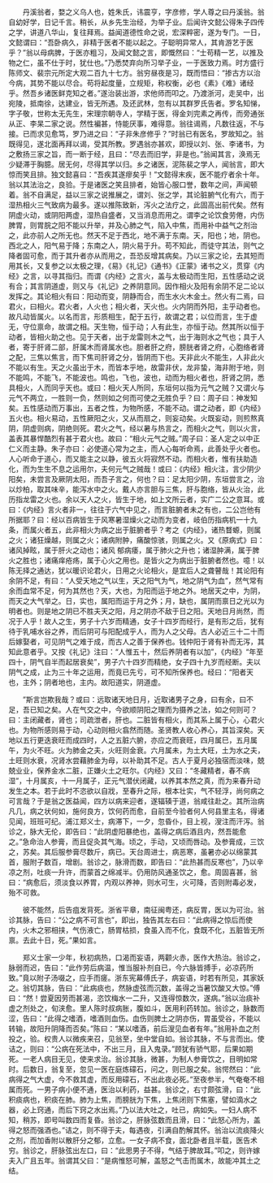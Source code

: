 <!-- { "loadSidebar": true } -->
　　丹溪翁者，婺之义乌人也，姓朱氏，讳震亨，字彦修，学人尊之曰丹溪翁。翁自幼好学，日记千言。稍长，从乡先生治经，为举子业。后闻许文懿公得朱子四传之学，讲道八华山，复往拜焉。益闻道德性命之说，宏深粹密，遂为专门。一日，文懿谓曰：“吾卧病久，非精于医者不能以起之。子聪明异常人，其肯游艺于医乎？”翁以母病脾，于医亦粗习，及闻文懿之言，即慨然曰：“士苟精一艺，以推及物之仁，虽不仕于时，犹仕也。”乃悉焚弃向所习举子业，一于医致力焉。时方盛行陈师文、裴宗元所定大观二百九十七方。翁穷昼夜是习，既而悟曰：“掺古方以治今病，其势不能以尽合。苟将起度量，立规矩，称权衡，必也《素》《难》诸经乎。然吾乡诸医鲜克知之者。”遂治装出游，求他师而叩之。乃渡浙河，走吴中，出宛陵，抵南徐，达建业，皆无所遇。及还武林，忽有以其群罗氏告者。罗名知悌，字子敬，世称太无先生，宋理宗朝寺人，学精于医，得金刘完素之再传，而旁通张从正、李杲二家之说。然性褊甚，恃能厌事，难得意。翁往谒焉，凡数往返，不与接。已而求见愈笃，罗乃进之曰：“子非朱彦修乎？”时翁已有医名，罗故知之。翁既得见，遂北面再拜以谒，受其所教。罗遇翁亦甚欢，即授以刘、张、李诸书，为之敷扬三家之旨，而一断于经，且曰：“尽去而旧学，非是也。”翁闻其言，涣焉无少疑滞于胸臆。居无何，尽得其学以归。乡之诸医，泥陈裴之学人，闻翁言，即大惊而笑且排。独文懿喜曰：“吾疾其遂瘳矣乎！”文懿得末疾，医不能疗者余十年。翁以其法治之，良验。于是诸医之笑且排者，始皆心服口誉，数年之间，声闻顿着。翁不自满足，益以三家之说推展之，谓刘、张之学，其论脏腑气化有六，而于湿热相火三气致病为最多。遂以推陈致新，泻火之法疗之，此固高出前代矣。然有阴虚火动，或阴阳两虚，湿热自盛者，又当消息而用之。谓李之论饮食劳倦，内伤脾胃，则胃脘之阳不能以升举，并及心肺之气，陷入中焦，而用补中益气之剂治之，此亦前人之所无也。然天不足于西北，地不满于东南。天，阳也；地，阴也。西北之人，阳气易于降；东南之人，阴火易于升。苟不知此，而徒守其法，则气之降者固可愈，而于其升者亦从而用之，吾恐反增其病矣。乃以三家之论，去其短而用其长，又复参之以太极之理，《易》《礼记》《通书》《正蒙》诸书之义，贯穿《内经》之言，以寻其指归。而谓《内经》之言火，盖与太极动而生阳，五性感动之说有合；其言阴道虚，则又与《礼记》之养阴意同。因作相火及阳有余阴不足二论以发挥之。其论相火有曰：阳动而变，阴静而合，而生水火木金土。然火有二焉，曰君火，曰相火。君火者，人火也；相火者，天火也。火内阴而外阳，主乎动者也。故凡动皆属火。以名而言，形质相生，配于五行，故谓之君；以位而言，生于虚无，守位禀命，故谓之相。天生物，恒于动；人有此生，亦恒于动。然其所以恒于动者，皆相火助之也。见于天者，出于龙雷则木之气，出于海则水之气也；具于人者，寄于肝肾二部，肝属木而肾属水也。胆者肝之府，膀胱者肾之府，心胞络者肾之配，三焦以焦言，而下焦司肝肾之分，皆阴而下也。天非此火不能生，人非此火不能以有生。天之火虽出于木，而皆本乎地，故雷非伏，龙非蛰，海非附于地，则不能鸣，不能飞，不能波也。鸣也，飞也，波也，动而为相火者也，肝肾之阴，悉具相火，人而同乎天也。或曰：相火天人所同，东垣何以指为元气之贼？又谓火与元气不两立，一胜则一负，然则如之何而可使之无胜负乎？曰：周子曰：神发知矣。五性感动而万事出，五者之性，为物所感，不能不动。谓之动者，即《内经》五火也。相火易动，五性厥阳之火，又从而扇之，则妄动矣。火既妄动，则煎熬真阴，阴虚则病，阴绝则死。君火之气，经以暑与热言之，而相火之气，则以火言，盖表其暴悍酷烈有甚于君火也。故曰：“相火元气之贼。”周子曰：圣人定之以中正仁义而主静。朱子亦曰：必使道心常为之主，而人心每听命焉，此善处乎火者也。人心听命于道心，而又能主之以静，彼五火将寂然不动。而相火者，惟有扶助造化，而为生生不息之运用尔，夫何元气之贼哉！或曰：《内经》相火注，言少阴少阳矣，未尝言及厥阴太阳，而吾子言之，何也？曰：足太阳少阴，东垣尝言之，治以炒柏，取其味辛，能泻水中之火。戴人亦言胆与三焦，肝与胞络，皆从火治，此历指龙雷之火也。余以天人之火，皆生于地，如上文所云者，实广二公之意耳。或曰：《内经》言火者非一，往往于六气中见之，而言脏腑者未之有也，二公岂他有所据耶？曰：经以百病皆生于风寒暑湿燥火之动而为变者，岐伯历指病机一十九条，而属火者五，此非相火为病之出于脏腑者乎？考之《内经》，诸热瞀螈，则属之火；诸狂燥越，则属之火；诸病附肿，痛酸惊骇，则属之火。又《原病式》曰：诸风掉眩，属于肝火之动也；诸风 郁病痿，属于肺火之升也；诸湿肿满，属于脾火之胜也；诸痛痒疮疡，属于心火之用也。是皆火之为病出于脏腑者然也。噫！以陈无择之通达，犹以暖识论君火，日用之火论相火，是宜后人之聋瞽哉！其论阳有余阴不足，有曰：“人受天地之气以生，天之阳气为气，地之阴气为血”，然气常有余而血常不足，何为其然也？天，大也，为阳而运于地之外。地居天之中，为阴，而天之大气举之。日，实也，属阳而运于月之外；月，缺也，属阴而禀日之光以为明者也。则是地之阴已不胜夫天之阳，月之阴亦不敌于日之阳。天地日月尚然，而况于人乎！故人之生，男子十六岁而精通，女子十四岁而经行，是有形之后，犹有待于乳哺水谷之养，而后阴可与阳配成乎人，而为人之父母。古人必近三十二十而后嫁娶者，可见阴气之难于成，而古人之善于保养也。钱仲阳于肾有补而无泻，其知此意者乎。又按《礼记》注曰：“人惟五十，然后养阴者有以加”，《内经》“年至四十，阴气自半而起居衰矣”，男子六十四岁而精绝，女子四十九岁而经断。夫以阴气之成，止为三十年之运用，而竟已先亏，可不知所保养也。经曰：“阳者天也，主外；阴者地也，主内。故阳道实，阴道虚。

　　”斯言岂欺我哉？或曰：远取诸天地日月，近取诸男子之身，曰有余，曰不足，吾已知之矣。人在气交之中，今欲顺阴阳之理而为摄养之法，如之何则可？曰：主闭藏者，肾也；司疏泄者，肝也。二脏皆有相火，而其系上属于心，心君火也。为物所感则易于动，心动则相火翕然而随。圣贤教人收心养心，其旨深矣。天地以五行更迭衰旺而成四时，人之五脏六腑，亦应之而衰旺，四月属巳，五月属午，为火不旺。火为肺金之夫，火旺则金衰。六月属未，为土大旺，土为水之夫，土旺则水衰，况肾水尝藉肺金为母，以补助其不足。古人于夏月必独宿而淡味，兢兢业业，保养金水二脏，正嫌火土之旺尔。《内经》又曰：“冬藏精者，春不病湿”，十月属亥，十一月属子，正元气潜伏闭藏，以养其本然之真，而为来春升动发生之本。若于此时不恣欲以自戕，至春升之际，根本壮实，气不轻浮，尚何病之可言哉？于是翁之医益闻，四方以病来迎者，遂辐辏于道，翁咸往赴之。其所治病凡几，病之状何如，施何良方，饮何药而愈，自前至今验者何人何县里主名，得诸见闻，班班可纪。浦江郑义士，病滞下，一夕，忽昏仆，目上视，溲注而汗泻。翁诊之，脉大无伦，即告曰：“此阴虚阳暴绝也，盖得之病后酒且内，然吾能愈之。”急命治人参膏，而且促灸其气海。顷之，手动，又顷而唇动。及参膏成，三饮之，苏矣。其后服参膏尽数斤，病已。天台周进士，病恶寒，虽暑亦必以绵蒙其首，服附子数百，增剧。翁诊之，脉滑而数，即告曰：“此热甚而反寒也”，乃以辛凉之剂，吐痰一升许，而蒙首之绵减半。仍用防风通圣饮之，愈。周固喜甚，翁曰：“病愈后，须淡食以养胃，内观以养神，则水可生，火可降，否则附毒必发，殆不可救。

　　彼不能然，后告疽发背死。浙省平章，南征闽粤还，病反胃，医以为可治。翁诊其脉，告曰：“公之病不可言也”，即出，独告其左右曰：“此病得之惊后而使内，火木之邪相挟，气伤液亡，肠胃枯损，食虽入而不化，食既不化，五脏皆无所禀。去此十日，死。”果如言。

　　郑义士家一少年，秋初病热，口渴而妄语，两颧火赤，医作大热治。翁诊之，脉弱而迟，告曰：“此作劳后病温，惟当服补剂自已，今六脉皆搏手，必凉药所致。”竟以附子汤啜之，应手而瘥。浙东宪幕傅氏子，病妄语，时若有所见，其家妖之。翁切其脉，告曰：“此病痰也，然脉虚弦而沉数，盖得之当暑饮酸又大惊。”傅曰：“然！尝夏因劳而甚渴，恣饮梅水一二升，又连得惊数次，遂病。”翁以治痰补虚之剂处之，旬浃愈。里人陈时叔病胀，腹如斗，医用利药转加。翁诊之，脉数而涩，告曰：“此得之嗜酒，嗜酒则血伤。血伤则脾土之阴亦伤，胃虽受谷，不能以转输，故阳升阴降而否矣。”陈曰：“某以嗜酒，前后溲见血者有年。”翁用补血之剂投之，验。权贵人以微疾来召，见翁至，坐中堂自如。翁诊其脉，不与言而出。使诘之，则曰：“公病在死法中，不出三月，且入鬼录。”顾犹有骄气耶，后果如期死。一老人病目无见，使来求治。翁诊其脉，微甚，为制人参膏饮之，目明如常时。后数日，翁复至，忽见一医在庭炼礞石，问之，则已服之矣。翁愕然曰：“此病得之气大虚，今不救其虚，而反用礞石，不出此夜必死。”至夜参半，气奄奄不相属而死。一男子病小便不通，医治以利药，益甚。翁诊之，右寸颇弦滑，曰：“此积痰病也，积痰在肺。肺为上焦，而膀胱为下焦，上焦闭则下焦塞，譬如滴水之器，必上窍通，而后下窍之水出焉。”乃以法大吐之，吐已，病如失。一妇人病不知，稍苏，即号叫数四而复昏。翁诊之，肝脉弦数而且滑，曰：“此怒心所为，盖得之怒而强酒也。”诘之，则不得于夫，每遇夜，引满自酌解其怀。翁治以流痰降火之剂，而加香附以散肝分之郁，立愈。一女子病不食，面北卧者且半载，医告术穷。翁诊之，肝脉弦出左口，曰：“此思男子不得，气结于脾故耳。”叩之，则许嫁夫入广且五年。翁谓其父曰：“是病惟怒可解，盖怒之气击而属木，故能冲其土之结。

